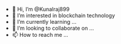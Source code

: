 - 👋 Hi, I’m @Kunalraj899
- 👀 I’m interested in blockchain technology
- 🌱 I’m currently learning ...
- 💞️ I’m looking to collaborate on ...
- 📫 How to reach me ...

<!---
Kunalraj899/Kunalraj899 is a ✨ special ✨ repository because its `README.md` (this file) appears on your GitHub profile.
You can click the Preview link to take a look at your changes.
--->
